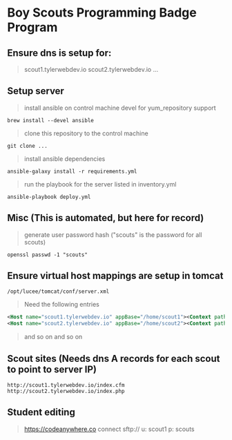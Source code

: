 # Boy Scouts Programming Badge Program

## Ensure dns is setup for:
> scout1.tylerwebdev.io
> scout2.tylerwebdev.io
> ...

## Setup server

> install ansible on control machine
> devel for yum_repository support
```
brew install --devel ansible
```

> clone this repository to the control machine
```
git clone ...
```

> install ansible dependencies
```
ansible-galaxy install -r requirements.yml
```

> run the playbook for the server listed in inventory.yml
```
ansible-playbook deploy.yml
```

## Misc (This is automated, but here for record)
> generate user password hash ("scouts" is the password for all scouts)
```
openssl passwd -1 "scouts"
```

## Ensure virtual host mappings are setup in tomcat
```
/opt/lucee/tomcat/conf/server.xml
```

> Need the following entries
```xml
<Host name="scout1.tylerwebdev.io" appBase="/home/scout1"><Context path="" docBase=""/></Host>
<Host name="scout2.tylerwebdev.io" appBase="/home/scout2"><Context path="" docBase=""/></Host>
```

> and so on and so on

## Scout sites (Needs dns A records for each scout to point to server IP)
```
http://scout1.tylerwebdev.io/index.cfm
http://scout2.tylerwebdev.io/index.php
```

## Student editing
> https://codeanywhere.co
> connect sftp:// u: scout1 p: scouts
